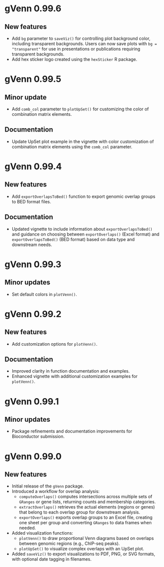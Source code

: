 # gVenn 0.99.6

## New features

- Add `bg` parameter to `saveViz()` for controlling plot background color,
including transparent backgrounds. Users can now save plots with
`bg = "transparent"` for use in presentations or publications requiring
transparent backgrounds.
- Add hex sticker logo created using the `hexSticker` R package.

# gVenn 0.99.5

## Minor update

- Add `comb_col` parameter to `plotUpSet()` for customizing the color of
combination matrix elements.

## Documentation

- Update UpSet plot example in the vignette with color customization of
combination matrix elements using the `comb_col` parameter.

# gVenn 0.99.4

## New features

- Add `exportOverlapsToBed()` function to export genomic overlap groups
to BED format files.

## Documentation

- Updated vignette to include information about `exportOverlapsToBed()` and
guidance on choosing between `exportOverlaps()` (Excel format) and
`exportOverlapsToBed()` (BED format) based on data type and downstream needs.

# gVenn 0.99.3

## Minor updates

- Set default colors in `plotVenn()`.

# gVenn 0.99.2

## New features

- Add customization options for `plotVenn()`.

## Documentation

- Improved clarity in function documentation and examples.
- Enhanced vignette with additional customization examples for `plotVenn()`.

# gVenn 0.99.1

## Minor updates

- Package refinements and documentation improvements for Bioconductor submission.

# gVenn 0.99.0

## New features

- Initial release of the `gVenn` package.
- Introduced a workflow for overlap analysis:
  - `computeOverlaps()` computes intersections across multiple sets of 
    `GRanges` or gene lists, returning counts and membership categories.
  - `extractOverlaps()` retrieves the actual elements (regions or genes) that 
    belong to each overlap group for downstream analysis.
  - `exportOverlaps()` exports overlap groups to an Excel file, creating one 
    sheet per group and converting `GRanges` to data frames when needed.
- Added visualization functions:
  - `plotVenn()` to draw proportional Venn diagrams based on overlaps 
    between genomic regions (e.g., ChIP-seq peaks).
  - `plotUpSet()` to visualize complex overlaps with an UpSet plot.
- Added `saveViz()` to export visualizations to PDF, PNG, or SVG formats, 
  with optional date tagging in filenames.
